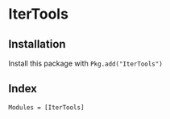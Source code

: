 # IterTools

## Installation

Install this package with `Pkg.add("IterTools")`

## Index
```@index
Modules = [IterTools]
```

